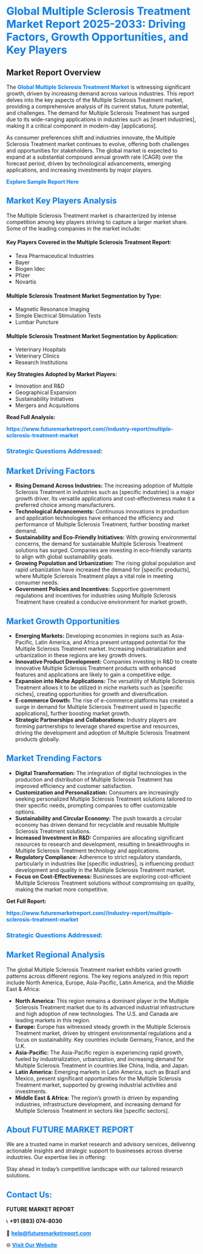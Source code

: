 <h1 style="color: #007BFF;">Global Multiple Sclerosis Treatment Market Report 2025-2033: Driving Factors, Growth Opportunities, and Key Players</h1>

<section id="overview">
<h2>Market Report Overview</h2>
<p>The <a href="https://www.futuremarketreport.com//industry-report/multiple-sclerosis-treatment-market" style="color: #007BFF; text-decoration: none;"><strong>Global Multiple Sclerosis Treatment Market</strong></a> is witnessing significant growth, driven by increasing demand across various industries. This report delves into the key aspects of the Multiple Sclerosis Treatment market, providing a comprehensive analysis of its current status, future potential, and challenges. The demand for Multiple Sclerosis Treatment has surged due to its wide-ranging applications in industries such as [insert industries], making it a critical component in modern-day [applications].</p>
<p>As consumer preferences shift and industries innovate, the Multiple Sclerosis Treatment market continues to evolve, offering both challenges and opportunities for stakeholders. The global market is expected to expand at a substantial compound annual growth rate (CAGR) over the forecast period, driven by technological advancements, emerging applications, and increasing investments by major players.</p>
</section>

<section id="overview">
<p><a href="https://www.futuremarketreport.com//request-sample/reportId=63684" style="color: #007BFF; text-decoration: none;"><strong>Explore Sample Report Here</strong></a></p>
</section>

<section id="key-players">
<h2 style="color: #007BFF;">Market Key Players Analysis</h2>
<p>The Multiple Sclerosis Treatment market is characterized by intense competition among key players striving to capture a larger market share. Some of the leading companies in the market include:</p>
<h4>Key Players Covered in the Multiple Sclerosis Treatment Report:</h4>
<ul><li>Teva Pharmaceutical Industries</li><li>Bayer</li><li>Biogen Idec</li><li>Pfizer</li><li>Novartis</li></ul>
<h4>Multiple Sclerosis Treatment Market Segmentation by Type:</h4>
<ul><li>Magnetic Resonance Imaging</li><li>Simple Electrical Stimulation Tests</li><li>Lumbar Puncture</li></ul>

<h4>Multiple Sclerosis Treatment Market Segmentation by Application:</h4>
<ul><li>Veterinary Hospitals</li><li>Veterinary Clinics</li><li>Research Institutions</li></ul>
<p><strong>Key Strategies Adopted by Market Players:</strong></p>
<ul>
<li>Innovation and R&D</li>
<li>Geographical Expansion</li>
<li>Sustainability Initiatives</li>
<li>Mergers and Acquisitions</li>
</ul>
</section>

<section>
<p><strong>Read Full Analysis: </strong></p><a href="https://www.futuremarketreport.com//industry-report/multiple-sclerosis-treatment-market" style="color: #007BFF; text-decoration: none;"><strong>https://www.futuremarketreport.com//industry-report/multiple-sclerosis-treatment-market</strong></a>
<h3 style="color: #007BFF;">Strategic Questions Addressed:</h3>
</section>

<section id="driving-factors">
<h2 style="color: #007BFF;">Market Driving Factors</h2>
<ul>
<li><strong>Rising Demand Across Industries:</strong> The increasing adoption of Multiple Sclerosis Treatment in industries such as [specific industries] is a major growth driver. Its versatile applications and cost-effectiveness make it a preferred choice among manufacturers.</li>
<li><strong>Technological Advancements:</strong> Continuous innovations in production and application technologies have enhanced the efficiency and performance of Multiple Sclerosis Treatment, further boosting market demand.</li>
<li><strong>Sustainability and Eco-Friendly Initiatives:</strong> With growing environmental concerns, the demand for sustainable Multiple Sclerosis Treatment solutions has surged. Companies are investing in eco-friendly variants to align with global sustainability goals.</li>
<li><strong>Growing Population and Urbanization:</strong> The rising global population and rapid urbanization have increased the demand for [specific products], where Multiple Sclerosis Treatment plays a vital role in meeting consumer needs.</li>
<li><strong>Government Policies and Incentives:</strong> Supportive government regulations and incentives for industries using Multiple Sclerosis Treatment have created a conducive environment for market growth.</li>
</ul>
</section>

<section id="growth-opportunities">
<h2 style="color: #007BFF;">Market Growth Opportunities</h2>
<ul>
<li><strong>Emerging Markets:</strong> Developing economies in regions such as Asia-Pacific, Latin America, and Africa present untapped potential for the Multiple Sclerosis Treatment market. Increasing industrialization and urbanization in these regions are key growth drivers.</li>
<li><strong>Innovative Product Development:</strong> Companies investing in R&D to create innovative Multiple Sclerosis Treatment products with enhanced features and applications are likely to gain a competitive edge.</li>
<li><strong>Expansion into Niche Applications:</strong> The versatility of Multiple Sclerosis Treatment allows it to be utilized in niche markets such as [specific niches], creating opportunities for growth and diversification.</li>
<li><strong>E-commerce Growth:</strong> The rise of e-commerce platforms has created a surge in demand for Multiple Sclerosis Treatment used in [specific applications], further boosting market growth.</li>
<li><strong>Strategic Partnerships and Collaborations:</strong> Industry players are forming partnerships to leverage shared expertise and resources, driving the development and adoption of Multiple Sclerosis Treatment products globally.</li>
</ul>
</section>

<section id="trending-factors">
<h2 style="color: #007BFF;">Market Trending Factors</h2>
<ul>
<li><strong>Digital Transformation:</strong> The integration of digital technologies in the production and distribution of Multiple Sclerosis Treatment has improved efficiency and customer satisfaction.</li>
<li><strong>Customization and Personalization:</strong> Consumers are increasingly seeking personalized Multiple Sclerosis Treatment solutions tailored to their specific needs, prompting companies to offer customizable options.</li>
<li><strong>Sustainability and Circular Economy:</strong> The push towards a circular economy has driven demand for recyclable and reusable Multiple Sclerosis Treatment solutions.</li>
<li><strong>Increased Investment in R&D:</strong> Companies are allocating significant resources to research and development, resulting in breakthroughs in Multiple Sclerosis Treatment technology and applications.</li>
<li><strong>Regulatory Compliance:</strong> Adherence to strict regulatory standards, particularly in industries like [specific industries], is influencing product development and quality in the Multiple Sclerosis Treatment market.</li>
<li><strong>Focus on Cost-Effectiveness:</strong> Businesses are exploring cost-efficient Multiple Sclerosis Treatment solutions without compromising on quality, making the market more competitive.</li>
</ul>
</section>

<section>
<p><strong>Get Full Report: </strong></p><a href="https://www.futuremarketreport.com//industry-report/multiple-sclerosis-treatment-market" style="color: #007BFF; text-decoration: none;"><strong>https://www.futuremarketreport.com//industry-report/multiple-sclerosis-treatment-market</strong></a>
<h3 style="color: #007BFF;">Strategic Questions Addressed:</h3>
</section>


<section id="regional-analysis">
<h2 style="color: #007BFF;">Market Regional Analysis</h2>
<p>The global Multiple Sclerosis Treatment market exhibits varied growth patterns across different regions. The key regions analyzed in this report include North America, Europe, Asia-Pacific, Latin America, and the Middle East & Africa:</p>
<ul>
<li><strong>North America:</strong> This region remains a dominant player in the Multiple Sclerosis Treatment market due to its advanced industrial infrastructure and high adoption of new technologies. The U.S. and Canada are leading markets in this region.</li>
<li><strong>Europe:</strong> Europe has witnessed steady growth in the Multiple Sclerosis Treatment market, driven by stringent environmental regulations and a focus on sustainability. Key countries include Germany, France, and the U.K.</li>
<li><strong>Asia-Pacific:</strong> The Asia-Pacific region is experiencing rapid growth, fueled by industrialization, urbanization, and increasing demand for Multiple Sclerosis Treatment in countries like China, India, and Japan.</li>
<li><strong>Latin America:</strong> Emerging markets in Latin America, such as Brazil and Mexico, present significant opportunities for the Multiple Sclerosis Treatment market, supported by growing industrial activities and investments.</li>
<li><strong>Middle East & Africa:</strong> The region’s growth is driven by expanding industries, infrastructure development, and increasing demand for Multiple Sclerosis Treatment in sectors like [specific sectors].</li>
</ul>
</section>

<footer>
<h2 style="color: #007BFF;">About FUTURE MARKET REPORT</h2>
<p>We are a trusted name in market research and advisory services, delivering actionable insights and strategic support to businesses across diverse industries. Our expertise lies in offering:</p>

<p>Stay ahead in today’s competitive landscape with our tailored research solutions.</p>

<h2 style="color: #007BFF;">Contact Us:</h2>
<p><strong>FUTURE MARKET REPORT</strong></p>
<p>📞 <strong>+91 (883) 074-8030</strong></p>
<p>📧 <strong><a href="mailto:help@futuremarketreport.com" style="color: #007BFF;">help@futuremarketreport.com</a></strong></p>
<p>🌐 <strong><a href="https://www.futuremarketreport.com/" style="color: #007BFF;">Visit Our Website</a></strong></p>
</footer>